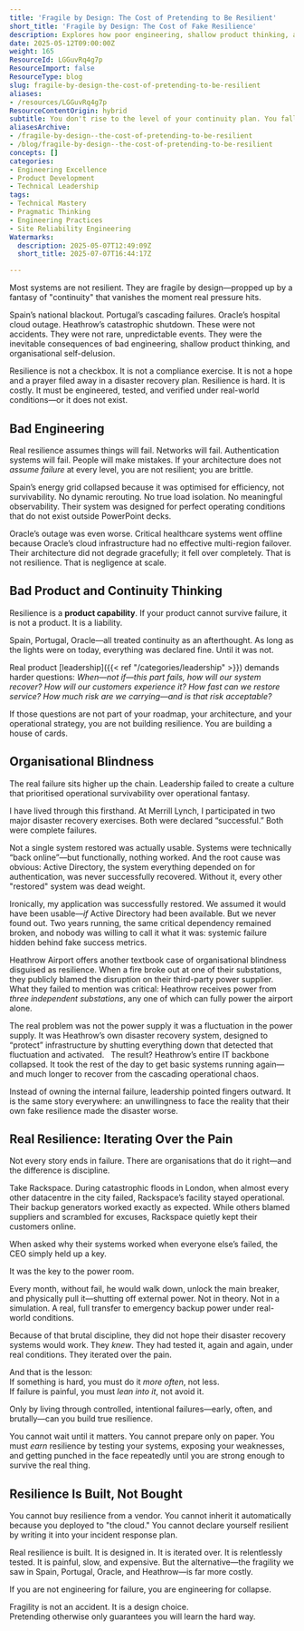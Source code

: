 ```yaml
---
title: 'Fragile by Design: The Cost of Pretending to Be Resilient'
short_title: 'Fragile by Design: The Cost of Fake Resilience'
description: Explores how poor engineering, shallow product thinking, and organisational denial lead to fragile systems, stressing that true resilience requires rigorous, real-world testing.
date: 2025-05-12T09:00:00Z
weight: 165
ResourceId: LGGuvRq4g7p
ResourceImport: false
ResourceType: blog
slug: fragile-by-design-the-cost-of-pretending-to-be-resilient
aliases:
- /resources/LGGuvRq4g7p
ResourceContentOrigin: hybrid
subtitle: You don't rise to the level of your continuity plan. You fall to the level of your last real test.
aliasesArchive:
- /fragile-by-design--the-cost-of-pretending-to-be-resilient
- /blog/fragile-by-design--the-cost-of-pretending-to-be-resilient
concepts: []
categories:
- Engineering Excellence
- Product Development
- Technical Leadership
tags:
- Technical Mastery
- Pragmatic Thinking
- Engineering Practices
- Site Reliability Engineering
Watermarks:
  description: 2025-05-07T12:49:09Z
  short_title: 2025-07-07T16:44:17Z

---
```

Most systems are not resilient. They are fragile by design—propped up by a fantasy of "continuity" that vanishes the moment real pressure hits.

Spain’s national blackout. Portugal’s cascading failures. Oracle’s hospital cloud outage. Heathrow’s catastrophic shutdown. These were not accidents. They were not rare, unpredictable events. They were the inevitable consequences of bad engineering, shallow product thinking, and organisational self-delusion.

Resilience is not a checkbox. It is not a compliance exercise. It is not a hope and a prayer filed away in a disaster recovery plan. Resilience is hard. It is costly. It must be engineered, tested, and verified under real-world conditions—or it does not exist.

## Bad Engineering

Real resilience assumes things will fail. Networks will fail. Authentication systems will fail. People will make mistakes. If your architecture does not _assume failure_ at every level, you are not resilient; you are brittle.

Spain’s energy grid collapsed because it was optimised for efficiency, not survivability. No dynamic rerouting. No true load isolation. No meaningful observability. Their system was designed for perfect operating conditions that do not exist outside PowerPoint decks.

Oracle’s outage was even worse. Critical healthcare systems went offline because Oracle’s cloud infrastructure had no effective multi-region failover. Their architecture did not degrade gracefully; it fell over completely. That is not resilience. That is negligence at scale.

## Bad Product and Continuity Thinking

Resilience is a **product capability**. If your product cannot survive failure, it is not a product. It is a liability.

Spain, Portugal, Oracle—all treated continuity as an afterthought. As long as the lights were on today, everything was declared fine. Until it was not.

Real product [leadership]({{< ref "/categories/leadership" >}}) demands harder questions: _When—not if—this part fails, how will our system recover? How will our customers experience it? How fast can we restore service? How much risk are we carrying—and is that risk acceptable?_

If those questions are not part of your roadmap, your architecture, and your operational strategy, you are not building resilience. You are building a house of cards.

## Organisational Blindness

The real failure sits higher up the chain. Leadership failed to create a culture that prioritised operational survivability over operational fantasy.

I have lived through this firsthand. At Merrill Lynch, I participated in two major disaster recovery exercises. Both were declared “successful.” Both were complete failures.

Not a single system restored was actually usable. Systems were technically “back online”—but functionally, nothing worked. And the root cause was obvious: Active Directory, the system everything depended on for authentication, was never successfully recovered. Without it, every other "restored" system was dead weight.

Ironically, my application was successfully restored. We assumed it would have been usable—_if_ Active Directory had been available. But we never found out. Two years running, the same critical dependency remained broken, and nobody was willing to call it what it was: systemic failure hidden behind fake success metrics.

Heathrow Airport offers another textbook case of organisational blindness disguised as resilience. When a fire broke out at one of their substations, they publicly blamed the disruption on their third-party power supplier. What they failed to mention was critical: Heathrow receives power from _three independent substations_, any one of which can fully power the airport alone.

The real problem was not the power supply it was a fluctuation in the power supply. It was Heathrow’s own disaster recovery system, designed to “protect” infrastructure by shutting everything down that detected that fluctuation and activated.  
The result? Heathrow’s entire IT backbone collapsed. It took the rest of the day to get basic systems running again—and much longer to recover from the cascading operational chaos.

Instead of owning the internal failure, leadership pointed fingers outward. It is the same story everywhere: an unwillingness to face the reality that their own fake resilience made the disaster worse.

## Real Resilience: Iterating Over the Pain

Not every story ends in failure. There are organisations that do it right—and the difference is discipline.

Take Rackspace. During catastrophic floods in London, when almost every other datacentre in the city failed, Rackspace’s facility stayed operational. Their backup generators worked exactly as expected. While others blamed suppliers and scrambled for excuses, Rackspace quietly kept their customers online.

When asked why their systems worked when everyone else’s failed, the CEO simply held up a key.

It was the key to the power room.

Every month, without fail, he would walk down, unlock the main breaker, and physically pull it—shutting off external power. Not in theory. Not in a simulation. A real, full transfer to emergency backup power under real-world conditions.

Because of that brutal discipline, they did not hope their disaster recovery systems would work. They _knew_. They had tested it, again and again, under real conditions. They iterated over the pain.

And that is the lesson:  
If something is hard, you must do it _more often_, not less.  
If failure is painful, you must _lean into it_, not avoid it.

Only by living through controlled, intentional failures—early, often, and brutally—can you build true resilience.

You cannot wait until it matters. You cannot prepare only on paper. You must _earn_ resilience by testing your systems, exposing your weaknesses, and getting punched in the face repeatedly until you are strong enough to survive the real thing.

## Resilience Is Built, Not Bought

You cannot buy resilience from a vendor. You cannot inherit it automatically because you deployed to "the cloud." You cannot declare yourself resilient by writing it into your incident response plan.

Real resilience is built. It is designed in. It is iterated over. It is relentlessly tested. It is painful, slow, and expensive. But the alternative—the fragility we saw in Spain, Portugal, Oracle, and Heathrow—is far more costly.

If you are not engineering for failure, you are engineering for collapse.

Fragility is not an accident. It is a design choice.  
Pretending otherwise only guarantees you will learn the hard way.
